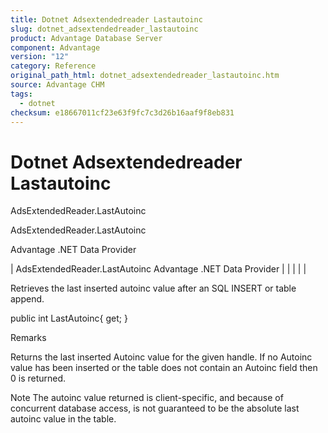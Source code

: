 ```yaml
---
title: Dotnet Adsextendedreader Lastautoinc
slug: dotnet_adsextendedreader_lastautoinc
product: Advantage Database Server
component: Advantage
version: "12"
category: Reference
original_path_html: dotnet_adsextendedreader_lastautoinc.htm
source: Advantage CHM
tags:
  - dotnet
checksum: e18667011cf23e63f9fc7c3d26b16aaf9f8eb831
---
```


# Dotnet Adsextendedreader Lastautoinc

AdsExtendedReader.LastAutoinc

AdsExtendedReader.LastAutoinc

Advantage .NET Data Provider

| AdsExtendedReader.LastAutoinc  Advantage .NET Data Provider |  |  |  |  |

Retrieves the last inserted autoinc value after an SQL INSERT or table append.

public int LastAutoinc{ get; }

Remarks

Returns the last inserted Autoinc value for the given handle. If no Autoinc value has been inserted or the table does not contain an Autoinc field then 0 is returned.

Note The autoinc value returned is client-specific, and because of concurrent database access, is not guaranteed to be the absolute last autoinc value in the table.
